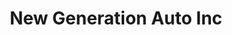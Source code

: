 ---
title: "New Generation Auto Inc"
url: /stockton/new-generation-auto-inc/
shop: Autowerkstatt
---